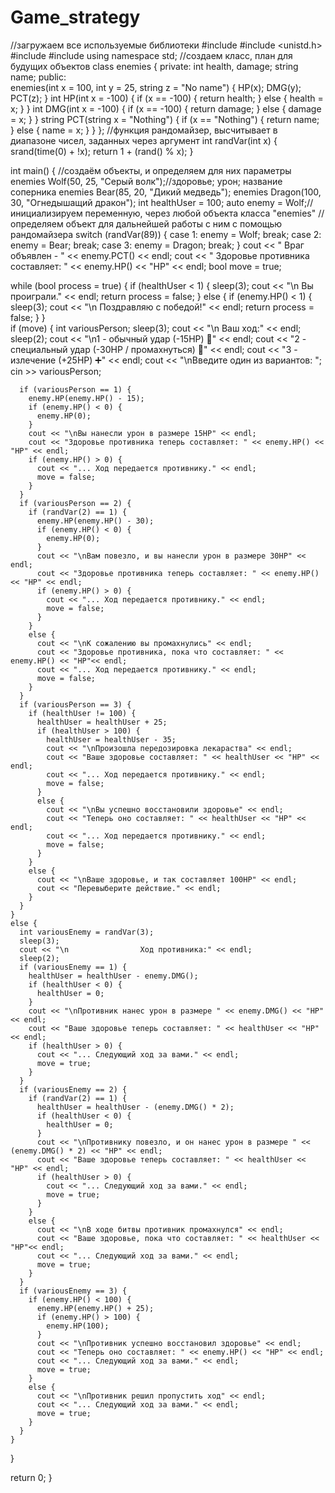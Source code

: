 # Game_strategy
//загружаем все используемые библиотеки
#include <iostream>
#include <unistd.h>
#include <cstdlib>
#include <ctime>
using namespace std;
//создаем класс, план для будущих объектов
class enemies {
  private:
    int health, damage;
    string name;
  public:  
    enemies(int x = 100, int y = 25, string z = "No name") {
      HP(x);
      DMG(y);
      PCT(z);
    }
    int HP(int x = -100) {
      if (x == -100) {
        return health;
      }
      else {
        health = x;
      }
    }
    int DMG(int x = -100) {
      if (x == -100) {
        return damage;
      }
      else {
        damage = x;
      }
    }
    string PCT(string x = "Nothing") {
      if (x == "Nothing") {
        return name;
      }
      else {
        name = x;
      }
    }
};
//функция рандомайзер, высчитывает в диапазоне чисел, заданных через аргумент
int randVar(int x) {
  srand(time(0) + !x);
  return 1 + (rand() % x);
}

int main() {
  //создаём объекты, и определяем для них параметры
  enemies Wolf(50, 25, "Серый волк");//здоровье; урон; название соперника
  enemies Bear(85, 20, "Дикий медведь");
  enemies Dragon(100, 30, "Огнедышащий дракон");
  int healthUser = 100;
  auto enemy = Wolf;//инициализируем переменную, через любой объекта класса "enemies"
  //определяем объект для дальнейшей работы с ним с помощью рандомайзера
  switch (randVar(89)) {
    case 1:
      enemy = Wolf;
      break;
    case 2:
      enemy = Bear;
      break;
    case 3:
      enemy = Dragon;
      break;
  } 
  cout << "        Враг объявлен - " << enemy.PCT() << endl;
  cout << "      Здоровье противника составляет: " << enemy.HP() << "HP" << endl;
  bool move = true;
    
  while (bool process = true) {
    if (healthUser < 1) {
      sleep(3);
      cout << "\n                Вы проиграли." << endl;
      return process = false;
    }
    else {
      if (enemy.HP() < 1) {
        sleep(3);
        cout << "\n             Поздравляю с победой!" << endl;
        return process = false;
      }
    }    
    if (move) {
      int variousPerson;
      sleep(3);
      cout << "\n                    Ваш ход:" << endl;
      sleep(2);
      cout << "\n1 - обычный удар (-15HP) 🔪" << endl;
      cout << "2 - специальный удар (-30HP / промахнуться) 🏹" << endl;
      cout << "3 - излечение (+25HP) ➕" << endl;
      cout << "\nВведите один из вариантов: ";
      cin >> variousPerson;
      
      if (variousPerson == 1) {
        enemy.HP(enemy.HP() - 15);
        if (enemy.HP() < 0) {
          enemy.HP(0);
        }
        cout << "\nВы нанесли урон в размере 15HP" << endl;
        cout << "Здоровье противника теперь составляет: " << enemy.HP() << "HP" << endl;
        if (enemy.HP() > 0) {
          cout << "... Ход передается противнику." << endl;
          move = false;
        }
      }
      if (variousPerson == 2) {   
        if (randVar(2) == 1) {
          enemy.HP(enemy.HP() - 30);
          if (enemy.HP() < 0) {
            enemy.HP(0);
          }
          cout << "\nВам повезло, и вы нанесли урон в размере 30HP" << endl;
          cout << "Здоровье противника теперь составляет: " << enemy.HP() << "HP" << endl;
          if (enemy.HP() > 0) {
            cout << "... Ход передается противнику." << endl;
            move = false;
          }
        }
        else {
          cout << "\nК сожалению вы промахнулись" << endl;
          cout << "Здоровье противника, пока что составляет: " << enemy.HP() << "HP"<< endl;
          cout << "... Ход передается противнику." << endl;
          move = false;
        }
      }
      if (variousPerson == 3) {
        if (healthUser != 100) {
          healthUser = healthUser + 25;
          if (healthUser > 100) {
            healthUser = healthUser - 35;
            cout << "\nПроизошла передозировка лекараства" << endl;
            cout << "Ваше здоровье составляет: " << healthUser << "HP" << endl;
            cout << "... Ход передается противнику." << endl;
            move = false;
          }
          else {
            cout << "\nВы успешно восстановили здоровье" << endl;
            cout << "Теперь оно составляет: " << healthUser << "HP" << endl;
            cout << "... Ход передается противнику." << endl;
            move = false;
          }
        }
        else {
          cout << "\nВаше здоровье, и так составляет 100HP" << endl;
          cout << "Перевыберите действие." << endl;
        }
      }
    }
    else {
      int variousEnemy = randVar(3);
      sleep(3);
      cout << "\n                Ход противника:" << endl;
      sleep(2);
      if (variousEnemy == 1) {
        healthUser = healthUser - enemy.DMG();
        if (healthUser < 0) {
          healthUser = 0;
        }
        cout << "\nПротивник нанес урон в размере " << enemy.DMG() << "HP" << endl;
        cout << "Ваше здоровье теперь составляет: " << healthUser << "HP" << endl;
        if (healthUser > 0) {
          cout << "... Следующий ход за вами." << endl;
          move = true;
        }
      }
      if (variousEnemy == 2) {
        if (randVar(2) == 1) {
          healthUser = healthUser - (enemy.DMG() * 2);
          if (healthUser < 0) {
            healthUser = 0;
          }
          cout << "\nПротивнику повезло, и он нанес урон в размере " << (enemy.DMG() * 2) << "HP" << endl;
          cout << "Ваше здоровье теперь составляет: " << healthUser << "HP" << endl;
          if (healthUser > 0) {
            cout << "... Следующий ход за вами." << endl;
            move = true;
          }
        }
        else {
          cout << "\nВ ходе битвы противник промахнулся" << endl;
          cout << "Ваше здоровье, пока что составляет: " << healthUser << "HP"<< endl;
          cout << "... Следующий ход за вами." << endl;
          move = true;
        }
      }
      if (variousEnemy == 3) {
        if (enemy.HP() < 100) {
          enemy.HP(enemy.HP() + 25);
          if (enemy.HP() > 100) {
            enemy.HP(100);
          }
          cout << "\nПротивник успешно восстановил здоровье" << endl;
          cout << "Теперь оно составляет: " << enemy.HP() << "HP" << endl;
          cout << "... Следующий ход за вами." << endl;
          move = true;
        }
        else {
          cout << "\nПротивник решил пропустить ход" << endl;
          cout << "... Следующий ход за вами." << endl;
          move = true;
        }
      }
    }
  }
  
  return 0;
}
